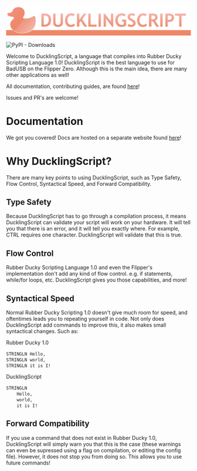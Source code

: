 ![DucklingScript Header](https://github.com/DragonOfShuu/DucklingScript/blob/main/git_docs/DucklingScriptHeader.png?raw=true)

![PyPI - Downloads](https://img.shields.io/pypi/dm/ducklingscript)

Welcome to DucklingScript, a language that compiles into Rubber Ducky Scripting Language 1.0! DucklingScript is the best language to use for BadUSB on the Flipper Zero. Although this is the main idea, there are many other applications as well!

All documentation, contributing guides, are found [here](https://ducklingscript.dragonofshuu.dev/docs/guides/why-ducklingscript)!

Issues and PR's are welcome!

# Documentation

We got you covered! Docs are hosted on a separate website found [here](https://ducklingscript.dragonofshuu.dev/docs/guides/why-ducklingscript)!

# Why DucklingScript?

There are many key points to using DucklingScript, such as Type Safety, Flow Control, Syntactical Speed, and Forward Compatibility.

## Type Safety

Because DucklingScript has to go through a compilation process, it means DucklingScript can validate your script will work on your hardware. It will tell you that there is an error, and it will tell you exactly where. For example, CTRL requires one character. DucklingScript will validate that this is true.

## Flow Control

Rubber Ducky Scripting Language 1.0 and even the Flipper's implementation don't add any kind of flow control. e.g. if statements, while/for loops, etc. DucklingScript gives you those capabilities, and more!

## Syntactical Speed

Normal Rubber Ducky Scripting 1.0 doesn't give much room for speed, and oftentimes leads you to repeating yourself in code. Not only does DucklingScript add commands to improve this, it also makes small syntactical changes. Such as:

Rubber Ducky 1.0
```
STRINGLN Hello,
STRINGLN world,
STRINGLN it is I!
```
DucklingScript
```
STRINGLN 
    Hello,
    world,
    it is I!
```

## Forward Compatibility

If you use a command that does not exist in Rubber Ducky 1.0, DucklingScript will simply warn you that this is the case (these warnings can even be supressed using a flag on compilation, or editing the config file). However, it does not stop you from doing so. This allows you to use future commands!
